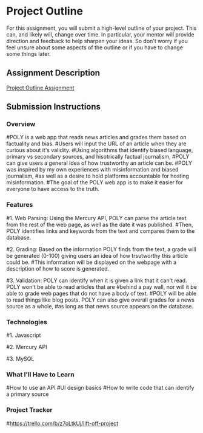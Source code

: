 # Project Outline
For this assignment, you will submit a high-level outline of your project. This can, and likely will, change over time. In particular, your mentor will provide direction and feedback to help sharpen your ideas. So don't worry if you feel unsure about some aspects of the outline or if you have to change some things later.

## Assignment Description
[Project Outline Assignment](https://education.launchcode.org/liftoff/modules/assignments/project-outline)

## Submission Instructions

### Overview

#POLY is a web app that reads news articles and grades them based on factuality and bias. 
#Users will input the URL of an article when they are curious about it's validity. 
#Using algorithms that identify biased language, primary vs secondary sources, and hisotrically factual journalism, 
#POLY can give users a general idea of how trustworthy an article can be. 
#POLY was inspired by my own experiences with misinformation and biased journalism,
#as well as a desire to hold platforms accountable for hosting misinformation.
#The goal of the POLY web app is to make it easier for everyone to have access to the truth. 

### Features

#1. Web Parsing: Using the Mercury API, POLY can parse the article text from the rest of the web page, as well as the date it was published. 
#Then, POLY identifies links and keywords from the text and compares them to the database. 

#2. Grading: Based on the information POLY finds from the text, a grade will be generated (0-100) giving users an idea of how trsutworthy this article could be. 
#This information will be displayed on the webpage with a description of how to score is generated. 

#3. Validation: POLY can identify when it is given a link that it can't read. POLY won't be able to read articles that are
#behind a pay wall, nor will it be able to grade web pages that do not have a body of text. 
#POLY will be able to read things like blog posts. POLY can also give overall grades for a news source as a whole,
#as long as that news source appears on the database.  


### Technologies

#1. Javascript

#2. Mercury API

#3. MySQL


### What I'll Have to Learn

#How to use an API 
#UI design basics 
#How to write code that can identify a primary source 


### Project Tracker
#https://trello.com/b/z7oLtkUj/lift-off-project 
